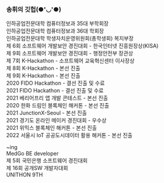 ### 송휘의 깃헙(●'◡'●)

인하공업전문대학 컴퓨터정보과 35대 부학회장  
인하공업전문대학 컴퓨터정보과 36대 학회장  
인하공업전문대학 학생자치운영위원회(총학생회) 복지부장  
제 6회 소프트웨어 개발보안 경진대회 - 한국인터넷 진흥원장상(KISA)   
제 9회 소프트웨어 개발보안 경진대회 - 행정안전부 장관상   
제 7회 K-Hackathon - 소프트웨어 교육혁신센터 이사장상    
제 8회 K-Hackathon - 본선 진출   
제 9회 K-Hackathon - 본선 진출   
2020 FIDO Hackathon - 결선 진출 및 수료   
2021 FIDO Hackathon - 결선 진출 및 수료  
2021 베리어프리 앱 개발 콘테스트 - 본선 진출   
2020 한화 드림인 블록체인 해커톤 - 본선 진출   
2021 JunctionX-Seoul - 본선 진출   
2021 경기도 온라인 메이커 경진대회 - 우수상   
2021 위믹스 블록체인 해커톤 - 본선 진출   
2022 서울시 IoT 공공도시데이터 활용 해커톤 - 본선 진출  
   
~ing   
MedGo BE developer   
제 5회 국민은행 소프트웨어 경진대회   
제 16회 공개SW 개발자대회    
UNITHON 9TH

